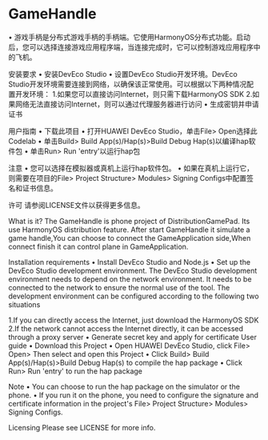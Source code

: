 # GameHandle
• 游戏手柄是分布式游戏手柄的手柄端。它使用HarmonyOS分布式功能。启动后，您可以选择连接游戏应用程序端，当连接完成时，它可以控制游戏应用程序中的飞机。

安装要求
• 安装DevEco Studio
• 设置DevEco Studio开发环境。DevEco Studio开发环境需要连接到网络，以确保该正常使用。可以根据以下两种情况配置开发环境：
	1.如果您可以直接访问Internet，则只需下载HarmonyOS SDK
	2.如果网络无法直接访问Internet，则可以通过代理服务器进行访问
• 生成密钥并申请证书

用户指南
• 下载此项目
• 打开HUAWEI DevEco Studio，单击File> Open选择此Codelab
• 单击Build> Build App(s)/Hap(s)>Build Debug Hap(s)以编译hap软件包
• 单击Run> Run 'entry'以运行hap包

注意
• 您可以选择在模拟器或真机上运行hap软件包。
• 如果在真机上运行它，则需要在项目的File> Project Structure> Modules> Signing Configs中配置签名和证书信息。

许可
请参阅LICENSE文件以获得更多信息。

What is it? 
The GameHandle is phone project of DistributionGamePad. Its use HarmonyOS distribution feature.
After start GameHandle it simulate a game handle,You can choose to connect the GameApplication side,When connect finish it can control plane in GameApplication.

Installation requirements • Install DevEco Studio and Node.js • Set up the DevEco Studio development environment.
The DevEco Studio development environment needs to depend on the network environment. It needs to be connected to the network to ensure the normal use of the tool.
The development environment can be configured according to the following two situations

1.If you can directly access the Internet, just download the HarmonyOS SDK
2.If the network cannot access the Internet directly, it can be accessed through a proxy server • Generate secret key and apply for certificate
User guide • Download this Project • Open HUAWEI DevEco Studio, click File> Open> Then select and open this Project • Click Build> Build App(s)/Hap(s)>Build Debug Hap(s) to compile the hap package • Click Run> Run 'entry' to run the hap package

Note • You can choose to run the hap package on the simulator or the phone. • If you run it on the phone, you need to configure the signature and certificate information in the project's File> Project Structure> Modules> Signing Configs.

Licensing Please see LICENSE for more info.
